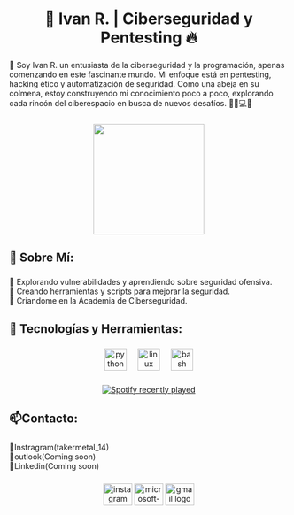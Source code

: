 <h1 align="center">🐝 Ivan R. | Ciberseguridad y Pentesting 🔥</h1>

###

<p align="left">🐝 Soy Ivan R. un entusiasta de la ciberseguridad y la programación, apenas comenzando en este fascinante mundo. Mi enfoque está en pentesting, hacking ético y automatización de seguridad. Como una abeja en su colmena, estoy construyendo mi conocimiento poco a poco, explorando cada rincón del ciberespacio en busca de nuevos desafíos. 🕵️‍♂️💻🐝</p>

###

<div align="center">
  <img height="200" src="https://media1.tenor.com/m/WkDIkcg1fvwAAAAd/skibidi-toilet-tv-man.gif"  />
</div>

###

<h2 align="left">🐝 Sobre Mí:</h2>

###

<p align="left">🔹 Explorando vulnerabilidades y aprendiendo sobre seguridad ofensiva.<br>🔹 Creando herramientas y scripts para mejorar la seguridad.<br>🔹 Criandome en la Academia de Ciberseguridad.</p>

###

<h2 align="left">🔧 Tecnologías y Herramientas:</h2>

###

<div align="center">
  <img src="https://cdn.jsdelivr.net/gh/devicons/devicon/icons/python/python-original.svg" height="40" alt="python logo"  />
  <img width="12" />
  <img src="https://cdn.jsdelivr.net/gh/devicons/devicon/icons/linux/linux-original.svg" height="40" alt="linux logo"  />
  <img width="12" />
  <img src="https://cdn.jsdelivr.net/gh/devicons/devicon/icons/bash/bash-original.svg" height="40" alt="bash logo"  />
</div>

###

<div align="center">
  <a href="https://open.spotify.com/user/¿Ivan?">
    <img src="https://spotify-recently-played-readme.vercel.app/api?user=%C2%BFIvan?&count=5&unique=false" alt="Spotify recently played"  />
  </a>
</div>

###

<h2 align="left">📫Contacto:</h2>

###

<p align="left">📌Instragram(takermetal_14)<br>📌outlook(Coming soon)<br>📌Linkedin(Coming soon)</p>

###

<div align="center">
  <img src="https://raw.githubusercontent.com/maurodesouza/profile-readme-generator/master/src/assets/icons/social/instagram/default.svg" width="52" height="40" alt="instagram logo"  />
  <img src="https://raw.githubusercontent.com/maurodesouza/profile-readme-generator/master/src/assets/icons/social/microsoft-outlook/default.svg" width="52" height="40" alt="microsoft-outlook logo"  />
  <img src="https://raw.githubusercontent.com/maurodesouza/profile-readme-generator/master/src/assets/icons/social/gmail/default.svg" width="52" height="40" alt="gmail logo"  />
</div>

###
